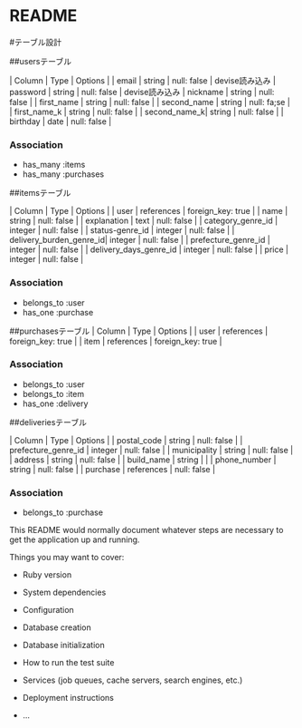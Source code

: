 # README

#テーブル設計

##usersテーブル

| Column      | Type     | Options     |
| email        | string   | null: false | devise読み込み
| password     | string   | null: false | devise読み込み
| nickname     | string   | null: false |
| first_name   | string   | null: false |
| second_name  | string   | null: fa;se |
| first_name_k | string   | null: false |
| second_name_k| string   | null: false |
| birthday     | date     | null: false |
### Association
- has_many :items
- has_many :purchases

##itemsテーブル

| Column                  | Type        | Options           |
| user                    |  references | foreign_key: true |
| name                    |  string     | null: false       |
| explanation             |  text       | null: false       |
| category_genre_id       |  integer    | null: false       |
| status-genre_id         |  integer    | null: false       |
| delivery_burden_genre_id|  integer    | null: false       |
| prefecture_genre_id      |  integer    | null: false       |
| delivery_days_genre_id  |  integer    | null: false       |
| price                   |  integer    | null: false       |

### Association
- belongs_to :user
- has_one    :purchase


##purchasesテーブル
| Column            | Type       | Options          |
| user              | references | foreign_key: true |
| item              | references | foreign_key: true |

### Association
- belongs_to :user
- belongs_to :item
- has_one    :delivery


##deliveriesテーブル

| Column             | Type       | Options     |
| postal_code        | string     | null: false |
| prefecture_genre_id | integer    | null: false |
| municipality       | string     | null: false |
| address            | string     | null: false |
| build_name         | string     |             |
| phone_number       | string     | null: false |
| purchase           | references | null: false |

### Association
- belongs_to :purchase














This README would normally document whatever steps are necessary to get the
application up and running.

Things you may want to cover:

* Ruby version

* System dependencies

* Configuration

* Database creation

* Database initialization

* How to run the test suite

* Services (job queues, cache servers, search engines, etc.)

* Deployment instructions

* ...

